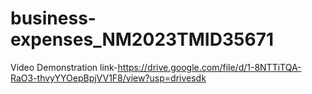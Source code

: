 # business-expenses_NM2023TMID35671
Video Demonstration link-https://drive.google.com/file/d/1-8NTTiTQA-RaO3-thvyYYOepBpjVV1F8/view?usp=drivesdk
